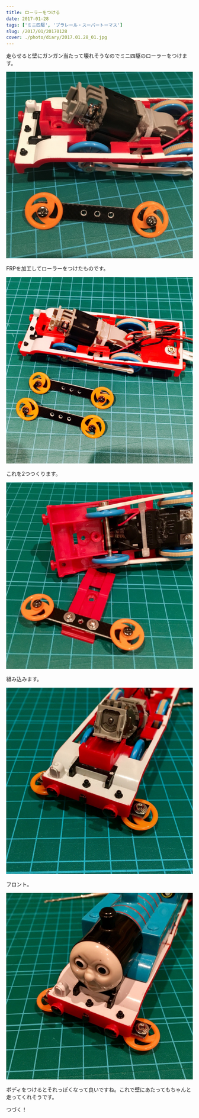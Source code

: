 ```yaml
---
title: ローラーをつける
date: 2017-01-28
tags: ['ミニ四駆', 'プラレール・スーパートーマス']
slug: /2017/01/20170128
cover: ./photo/diary/2017.01.28_01.jpg
---
```


<p class="sentence">
走らせると壁にガンガン当たって壊れそうなのでミニ四駆のローラーをつけます。
</p>
<div class="center"><img class="img-fluid" src="./photo/diary/2017.01.28_01.jpg"></div>
<p class="sentence spacing">FRPを加工してローラーをつけたものです。</p>
<div class="center"><img class="img-fluid" src="./photo/diary/2017.01.28_02.jpg"></div>
<p class="sentence spacing">これを2つつくります。</p>
<div class="center"><img class="img-fluid" src="./photo/diary/2017.01.28_03.jpg"></div>
<p class="sentence spacing">組み込みます。</p>
<div class="center"><img class="img-fluid" src="./photo/diary/2017.01.28_04.jpg"></div>
<p class="sentence spacing">フロント。</p>
<div class="center"><img class="img-fluid" src="./photo/diary/2017.01.28_05.jpg"></div>
<p class="sentence spacing">ボディをつけるとそれっぽくなって良いですね。これで壁にあたってもちゃんと走ってくれそうです。</p>
<p class="sentence spacing">つづく！</p>

